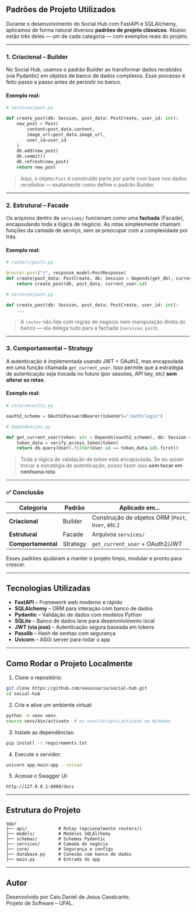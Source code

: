 ## Padrões de Projeto Utilizados

Durante o desenvolvimento do Social Hub com FastAPI e SQLAlchemy, aplicamos de forma natural diversos **padrões de projeto clássicos**. Abaixo estão três deles — um de cada categoria — com exemplos reais do projeto.

---

### 1. Criacional – **Builder**

No Social Hub, usamos o padrão Builder ao transformar dados recebidos (via Pydantic) em objetos de banco de dados complexos. Esse processo é feito passo a passo antes de persistir no banco.

#### Exemplo real:

```python
# services/post.py

def create_post(db: Session, post_data: PostCreate, user_id: int):
    new_post = Post(
        content=post_data.content,
        image_url=post_data.image_url,
        user_id=user_id
    )
    db.add(new_post)
    db.commit()
    db.refresh(new_post)
    return new_post
```

> Aqui, o objeto `Post` é construído parte por parte com base nos dados recebidos — exatamente como define o padrão Builder.

---

### 2. Estrutural – **Facade**

Os arquivos dentro de `services/` funcionam como uma **fachada** (Facade), encapsulando toda a lógica de negócio. As rotas simplesmente chamam funções da camada de serviço, sem se preocupar com a complexidade por trás.

#### Exemplo real:

```python
# routers/posts.py

@router.post("/", response_model=PostResponse)
def create(post_data: PostCreate, db: Session = Depends(get_db), current_user: User = Depends(get_current_user)):
    return create_post(db, post_data, current_user.id)
```

```python
# services/post.py

def create_post(db: Session, post_data: PostCreate, user_id: int):
    ...
```

> A `router` não lida com regras de negócio nem manipulação direta do banco — ela delega tudo para a fachada (`services.post`).

---

### 3. Comportamental – **Strategy**

A autenticação é implementada usando JWT + OAuth2, mas encapsulada em uma função chamada `get_current_user`. Isso permite que a estratégia de autenticação seja trocada no futuro (por sessões, API key, etc) **sem alterar as rotas**.

#### Exemplo real:

```python
# core/security.py

oauth2_scheme = OAuth2PasswordBearer(tokenUrl="/auth/login")
```

```python
# dependencies.py

def get_current_user(token: str = Depends(oauth2_scheme), db: Session = Depends(get_db)):
    token_data = verify_access_token(token)
    return db.query(User).filter(User.id == token_data.id).first()
```

> Toda a lógica de validação de token está encapsulada. Se eu quiser trocar a estratégia de autenticação, posso fazer isso **sem tocar em nenhuma rota**.

---

### ✅ Conclusão

| Categoria       | Padrão     | Aplicado em...                      |
|----------------|------------|-------------------------------------|
| **Criacional** | Builder    | Construção de objetos ORM (`Post`, `User`, etc.) |
| **Estrutural** | Facade     | Arquivos `services/`                |
| **Comportamental** | Strategy | `get_current_user` + OAuth2/JWT    |

Esses padrões ajudaram a manter o projeto limpo, modular e pronto para crescer.

---

## Tecnologias Utilizadas

- **FastAPI** – Framework web moderno e rápido
- **SQLAlchemy** – ORM para interação com banco de dados
- **Pydantic** – Validação de dados com modelos Python
- **SQLite** – Banco de dados leve para desenvolvimento local
- **JWT (via jose)** – Autenticação segura baseada em tokens
- **Passlib** – Hash de senhas com segurança
- **Uvicorn** – ASGI server para rodar o app

---

## Como Rodar o Projeto Localmente

1. Clone o repositório:
```bash
git clone https://github.com/seuusuario/social-hub.git
cd social-hub
```

2. Crie e ative um ambiente virtual:
```bash
python -m venv venv
source venv/bin/activate  # ou venv\Scripts\activate no Windows
```

3. Instale as dependências:
```bash
pip install -r requirements.txt
```

4. Execute o servidor:
```bash
uvicorn app.main:app --reload
```

5. Acesse o Swagger UI:
```
http://127.0.0.1:8000/docs
```

---

## Estrutura do Projeto

```
app/
├── api/            # Rotas (opcionalmente routers/)
├── models/         # Modelos SQLAlchemy
├── schemas/        # Schemas Pydantic
├── services/       # Camada de negócio
├── core/           # Segurança e configs
├── database.py     # Conexão com banco de dados
├── main.py         # Entrada do app
```

---

## Autor

Desenvolvido por Caio Daniel de Jesus Cavalcante.  
Projeto de Software – UFAL.